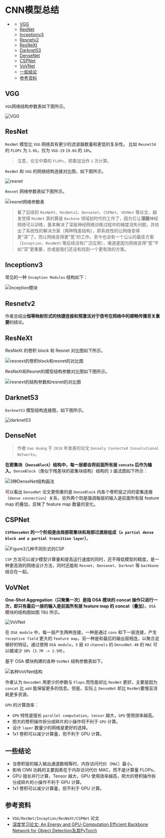 # CNN模型总结

- [](#)
  - [VGG](#vgg)
  - [ResNet](#resnet)
  - [Inceptionv3](#inceptionv3)
  - [Resnetv2](#resnetv2)
  - [ResNeXt](#resnext)
  - [Darknet53](#darknet53)
  - [DenseNet](#densenet)
  - [CSPNet](#cspnet)
  - [VoVNet](#vovnet)
  - [一些结论](#一些结论)
  - [参考资料](#参考资料)

## VGG

`VGG`网络结构参数表如下图所示。

![VGG](../data/images/backbone/VGG.png)

## ResNet

`ResNet` 模型比 `VGG` 网络具有更少的滤波器数量和更低的复杂性。 比如 `Resnet34` 的 `FLOPs` 为 `3.6G`，仅为 `VGG-19` `19.6G` 的 `18%`。
> 注意，论文中算的 `FLOPs`，把乘加当作 `1` 次计算。

`ResNet` 和 `VGG` 的网络结构连接对比图，如下图所示。

![resnet](../data/images/backbone/resnet.png)

`Resnet` 网络参数表如下图所示。

![resnet网络参数表](../data/images/backbone/resnet网络参数表.png)

> 看了后续的 `ResNeXt`、`ResNetv2`、`Densenet`、`CSPNet`、`VOVNet` 等论文，越发觉得 `ResNet` 真的算是 `Backone` 领域划时代的工作了，因为它让**深层**神经网络可以训练，基本解决了深层神经网络训练过程中的梯度消失问题，并给出了系统性的解决方案（两种残差结构），即系统性的让网络变得更“深”了。而让网络变得更“宽”的工作，至今也没有一个公认的最佳方案（`Inception`、`ResNeXt` 等后续没有广泛应用），难道是因为网络变得“宽”不如“深”更重要，亦或是我们还没有找到一个更有效的方案。

## Inceptionv3

常见的一种 `Inception Modules` 结构如下：

![Inception模块](../data/images/backbone/Inception模块.jpg)

## Resnetv2

作者总结出**恒等映射形式的快捷连接和预激活对于信号在网络中的顺畅传播至关重要**的结论。

## ResNeXt

ResNeXt 的卷积 block 和 Resnet 对比图如下所示。

![resnext的卷积block和resnet的对比图](../data/images/backbone/resnext的卷积block和resnet的对比图.png)

ResNeXt和Resnet的模型结构参数对比图如下图所示。

![resnext的结构参数和resnet的对比图](../data/images/backbone/resnext的结构参数和resnet的对比图.png)

## Darknet53

`Darknet53` 模型结构连接图，如下图所示。

![darknet53](../data/images/backbone/darknet53.png)

## DenseNet

> 作者 `Gao Huang` 于 `2018` 年发表的论文 `Densely Connected Convolutional Networks`。

**在密集块（`DenseBlock`）结构中，每一层都会将前面所有层 `concate` 后作为输入**。`DenseBlock`（类似于残差块的密集块结构）结构的 `3` 画法图如下所示：

![3种DenseNet结构画法](../data/images/backbone/3种DenseNet结构画法.png)

可以看出 `DenseNet` 论文更侧重的是 `DenseBlock` 内各个卷积层之间的密集连接（`dense connection`）关系，另外两个则是强调每层的输入是前面所有层 feature map 的叠加，反映了 feature map 数量的变化。

## CSPNet

**`CSPDenseNet` 的一个阶段是由局部密集块和局部过渡层组成（`a partial dense block and a partial transition layer`）**。

![Figure3几种不同形式的CSP](../data/images/backbone/Figure3几种不同形式的CSP.png)

`CSP` 方法可以减少模型计算量和提高运行速度的同时，还不降低模型的精度，是一种更高效的网络设计方法，同时还能和 `Resnet`、`Densenet`、`Darknet` 等 `backbone` 结合在一起。

## VoVNet

**One-Shot Aggregation（只聚集一次）是指 OSA 模块的 concat 操作只进行一次，即只有最后一层的输入是前面所有层 feature map 的 concat（叠加）**。`OSA` 模块的结构图如图 1(b) 所示。

![VoVNet](../data/images/backbone/VoVNet.png)

在 `OSA module` 中，每一层产生两种连接，一种是通过 `conv` 和下一层连接，产生 `receptive field` 更大的 `feature map`，另一种是和最后的输出层相连，以聚合足够好的特征。通过使用 `OSA module`，`5` 层 `43` `channels` 的 `DenseNet-40` 的 `MAC` 可以被减少 `30%`（`3.7M -> 2.5M`）。

基于 OSA 模块构建的各种 `VoVNet` 结构参数表如下。

![各种VoVNet结构](../data/images/backbone/各种VoVNet结构.png)

作者认为 `DenseNet` 用更少的参数与 `Flops` 而性能却比 `ResNet` 更好，主要是因为`concat` 比 `add` 能保留更多的信息。但是，实际上 `DenseNet` 却比 `ResNet`要慢且消耗更多资源。

`GPU` 的计算效率：

- `GPU` 特性是擅长 `parallel computation`，`tensor` 越大，`GPU` 使用效率越高。
- 把大的卷积操作拆分成碎片的小操作将不利于 `GPU` 计算。
- 设计 `layer` 数量少的网络是更好的选择。
- 1x1 卷积可以减少计算量，但不利于 GPU 计算。

## 一些结论

- 当卷积层的输入输出通道数相等时，内存访问代价（`MAC`）最小。
- 影响 CNN 功耗的主要因素在于内存访问代价 MAC，而不是计算量 FLOPs。
- GPU 擅长并行计算，Tensor 越大，GPU 使用效率越高，把大的卷积操作拆分成碎片的小操作不利于 GPU 计算。
- 1x1 卷积可以减少计算量，但不利于 GPU 计算。

## 参考资料

+ `VGG/ResNet/Inception/ResNeXt/CSPNet` 论文
+ [深度学习论文: An Energy and GPU-Computation Efficient Backbone Network for Object Detection及其PyTorch](https://blog.csdn.net/shanglianlm/article/details/106482678)